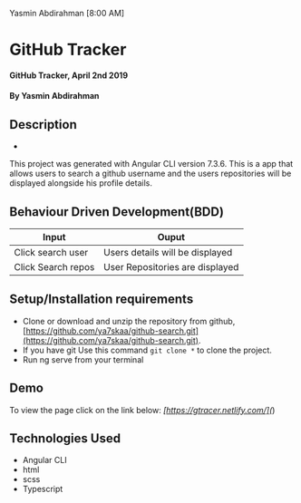 Yasmin Abdirahman [8:00 AM]
# GitHub Tracker
#### GitHub Tracker, April 2nd 2019
#### By **Yasmin Abdirahman**

## Description
-
This project was generated with Angular CLI version 7.3.6. This is a  app that allows users to search a github username and the users repositories will be displayed alongside his profile details.
## Behaviour Driven Development(BDD)


| Input                        | Ouput                                                                                            |
|--------------------------    |----------------------------------------------------------------------------------------------    |
| Click search user    | Users details will be displayed                  |
| Click Search repos         | User Repositories are displayed             |

## Setup/Installation requirements


- Clone  or download and unzip the repository from github, [https://github.com/ya7skaa/github-search.git](https://github.com/ya7skaa/github-search.git).
- If you have git Use this command `git clone *` to clone the project.
- Run ng serve from your terminal

## Demo
To view the page click on the link below:
*[https://gtracer.netlify.com/](*)

## Technologies Used
- Angular CLI
- html
- scss
- Typescript
